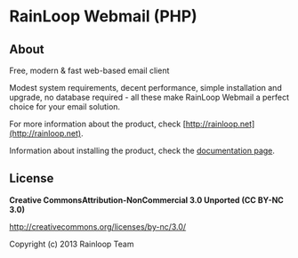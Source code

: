RainLoop Webmail (PHP)
==================

## About

Free, modern &amp; fast web-based email client

Modest system requirements, decent performance, simple installation and upgrade, no database required - all these make RainLoop Webmail a perfect choice for your email solution.

For more information about the product, check [http://rainloop.net](http://rainloop.net).

Information about installing the product, check the [documentation page](http://rainloop.net/docs/installation/).

## License

**Creative CommonsAttribution-NonCommercial 3.0  Unported (CC BY-NC 3.0)**  

http://creativecommons.org/licenses/by-nc/3.0/

Copyright (c) 2013 Rainloop Team
